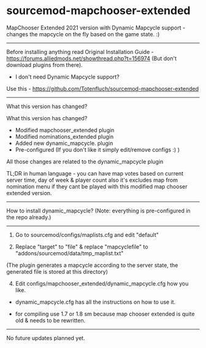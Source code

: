 # sourcemod-mapchooser-extended

MapChooser Extended  2021 version with Dynamic Mapcycle support - changes the mapcycle on the fly based on the game state. :) 

--------------------------

Before installing anything read Original Installation Guide - https://forums.alliedmods.net/showthread.php?t=156974 (But don't download plugins from there).

- I don't need Dynamic Mapcycle support?

Use this - https://github.com/Totenfluch/sourcemod-mapchooser-extended

--------------------------

What this version has changed?

What this version has changed?

- Modified mapchooser_extended plugin
- Modified nominations_extended plugin
- Added new dynamic_mapcycle. plugin
- Pre-configured (If you don't like it simply edit/remove configs :) )

All those changes are related to the dynamic_mapcycle plugin

TL;DR in human language - you can have map votes based on current server time, day of week & player count also it's excludes map from nomination menu if they cant be played with this modified map chooser extended version.

--------------------------

How to install dynamic_mapcycle? (Note: everything is pre-configured in the repo already.)


------

1. Go to sourcemod/configs/maplists.cfg and edit "default"

2. Replace "target" to "file" & replace "mapcyclefile" to "addons/sourcemod/data/tmp_maplist.txt"

(The plugin generates a mapcycle according to the server state, the generated file is stored at this directory)

4. Edit configs/mapchooser_extended/dynamic_mapcycle.cfg how you like.

- dynamic_mapcycle.cfg has all the instructions on how to use it.

- for compiling use 1.7 or 1.8 sm because map chooser extended is quite old & needs to be rewritten.

------

No future updates planned yet. 

